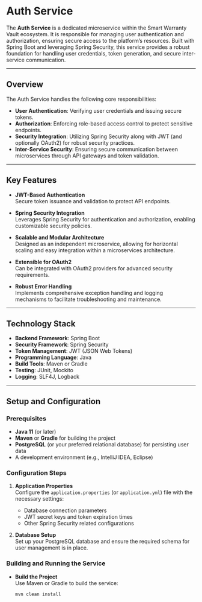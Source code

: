 # Auth Service

The **Auth Service** is a dedicated microservice within the Smart Warranty Vault ecosystem. It is responsible for managing user authentication and authorization, ensuring secure access to the platform’s resources. Built with Spring Boot and leveraging Spring Security, this service provides a robust foundation for handling user credentials, token generation, and secure inter-service communication.

---

## Overview

The Auth Service handles the following core responsibilities:

- **User Authentication**: Verifying user credentials and issuing secure tokens.
- **Authorization**: Enforcing role-based access control to protect sensitive endpoints.
- **Security Integration**: Utilizing Spring Security along with JWT (and optionally OAuth2) for robust security practices.
- **Inter-Service Security**: Ensuring secure communication between microservices through API gateways and token validation.

---

## Key Features

- **JWT-Based Authentication**  
  Secure token issuance and validation to protect API endpoints.

- **Spring Security Integration**  
  Leverages Spring Security for authentication and authorization, enabling customizable security policies.

- **Scalable and Modular Architecture**  
  Designed as an independent microservice, allowing for horizontal scaling and easy integration within a microservices architecture.

- **Extensible for OAuth2**  
  Can be integrated with OAuth2 providers for advanced security requirements.

- **Robust Error Handling**  
  Implements comprehensive exception handling and logging mechanisms to facilitate troubleshooting and maintenance.

---

## Technology Stack

- **Backend Framework**: Spring Boot
- **Security Framework**: Spring Security
- **Token Management**: JWT (JSON Web Tokens)
- **Programming Language**: Java
- **Build Tools**: Maven or Gradle
- **Testing**: JUnit, Mockito
- **Logging**: SLF4J, Logback

---

## Setup and Configuration

### Prerequisites

- **Java 11** (or later)
- **Maven** or **Gradle** for building the project
- **PostgreSQL** (or your preferred relational database) for persisting user data
- A development environment (e.g., IntelliJ IDEA, Eclipse)

### Configuration Steps

1. **Application Properties**  
   Configure the `application.properties` (or `application.yml`) file with the necessary settings:
    - Database connection parameters
    - JWT secret keys and token expiration times
    - Other Spring Security related configurations

2. **Database Setup**  
   Set up your PostgreSQL database and ensure the required schema for user management is in place.

### Building and Running the Service

- **Build the Project**  
  Use Maven or Gradle to build the service:
  ```bash
  mvn clean install

